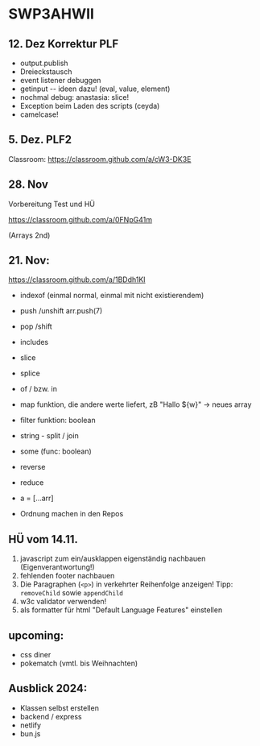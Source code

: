 # SWP3AHWII

## 12. Dez Korrektur PLF

-   output.publish
-   Dreieckstausch
-   event listener debuggen
-   getinput -- ideen dazu! (eval, value, element)
-   nochmal debug: anastasia: slice!
-   Exception beim Laden des scripts (ceyda)
-   camelcase!

## 5. Dez. PLF2

Classroom: <https://classroom.github.com/a/cW3-DK3E>

## 28. Nov

Vorbereitung Test und HÜ

<https://classroom.github.com/a/0FNpG41m>

(Arrays 2nd)

## 21. Nov:

<https://classroom.github.com/a/1BDdh1KI>

-   indexof (einmal normal, einmal mit nicht existierendem)
-   push /unshift arr.push(7)
-   pop /shift
-   includes
-   slice
-   splice
-   of / bzw. in
-   map funktion, die andere werte liefert, zB "Hallo ${w}" -> neues array
-   filter funktion: boolean
-   string - split / join
-   some (func: boolean)
-   reverse
-   reduce
-   a = [...arr]

-   Ordnung machen in den Repos

## HÜ vom 14.11.

1. javascript zum ein/ausklappen eigenständig nachbauen (Eigenverantwortung!)
2. fehlenden footer nachbauen
3. Die Paragraphen (`<p>`) in verkehrter Reihenfolge anzeigen! Tipp:
   `removeChild` sowie `appendChild`
4. w3c validator verwenden!
5. als formatter für html "Default Language Features" einstellen

## upcoming:

-   css diner
-   pokematch (vmtl. bis Weihnachten)

## Ausblick 2024:

-   Klassen selbst erstellen
-   backend / express
-   netlify
-   bun.js
